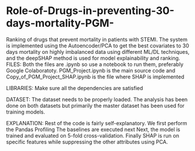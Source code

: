 # Role-of-Drugs-in-preventing-30-days-mortality-PGM-
Ranking of drugs that prevent mortality in patients with STEMI. The system is implemented using the Autoencoder/PCA to get the best covariates to 30 days mortality on highly imbalanced data using different ML/DL techniques, and the deepSHAP method is used for model explainability and ranking.
FILES:
Both the files are .ipynb so use a notebook to run them, preferably Google Colaboratoty.
PGM_Project.ipynb is the main source code and Copy_of_PGM_Project_SHAP.ipynb is the file where SHAP is implemented

LIBRARIES:
Make sure all the dependencies are satisfied

DATASET:
The dataset needs to be properly loaded.
The analysis has been done on both datasets but primarily the master dataset has been used for training models.

EXPLANATION:
Rest of the code is fairly self-explanatory.
We first perform the Pandas Profiling
The baselines are executed next
Next, the model is trained and evaluated on 5-fold cross-validation.
Finally SHAP is run on specific features while suppressing the other attributes using PCA.

